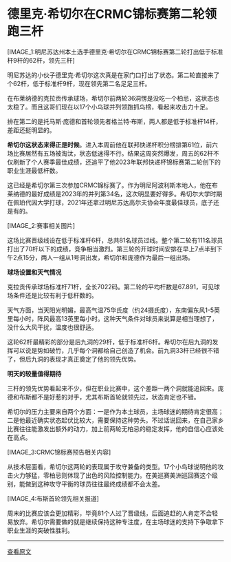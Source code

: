 # 德里克·希切尔在CRMC锦标赛第二轮领跑三杆

[IMAGE_1:明尼苏达州本土选手德里克·希切尔在CRMC锦标赛第二轮打出低于标准杆9杆的62杆，领先三杆]

明尼苏达的小伙子德里克·希切尔这次真是在家门口打出了状态。第二轮直接来了个62杆，低于标准杆9杆，现在领先第二名足足三杆。

在布莱纳德的克拉贡传承球场，希切尔前两轮36洞愣是没吃一个柏忌，这状态也太稳了。而且这哥们现在以17个小鸟球并列领跑抓鸟榜，看起来攻击力十足。

排在第二的是托马斯·庞德和首轮领先者格兰特·布斯，两人都是低于标准杆14杆，差距还挺明显的。

**希切尔这状态来得正是时候**。进入本周前他在联邦快递杯积分榜排第61位，前六场比赛居然有五场被淘汰，状态低迷得不行。结果这周突然爆发，周五的62杆不仅刷新了个人赛季最佳成绩，还追平了他2023年联邦快递杯锦标赛第二轮创下的职业生涯最低杆数。

这已经是希切尔第三次参加CRMC锦标赛了。作为明尼阿波利斯本地人，他在布莱纳德的最好成绩是2023年的并列第34名，这次明显要好得多。希切尔大学时期在佩珀代因大学打球，2021年还拿过明尼苏达高尔夫协会年度最佳球员，底子还是有的。

[IMAGE_2:赛事相关图片]

这场比赛晋级线设在低于标准杆6杆，总共81名球员过线。整个第二轮有111名球员打出了70杆以下的成绩，竞争相当激烈。第三轮的开球时间安排在早上7点半到下午2点15分，两人一组从1号洞出发，希切尔和庞德作为最后一组出场。

**球场设置和天气情况**

克拉贡传承球场标准杆71杆，全长7022码。第二轮的平均杆数是67.891，可见球场条件还是比较有利于低杆数的。

天气方面，当天阳光明媚，最高气温75华氏度（约24摄氏度），东南偏东风1-5英里每小时，阵风最高13英里每小时。这种天气条件对球员来说算是相当理想了，没什么大风干扰，温度也很舒适。

这轮62杆最精彩的部分是后九洞的29杆，低于标准杆6杆。希切尔在后九洞的发挥可以说是势如破竹，几乎每个洞都给自己创造了机会。前九洞33杆已经很不错了，但后九洞的表现才真正奠定了他的领先优势。

**明天的较量值得期待**

三杆的领先优势看起来不少，但在职业比赛中，这个差距一两个洞就能追回来。庞德和布斯都不是好惹的对手，尤其布斯首轮就领先过，状态肯定也不错。

希切尔的压力主要来自两个方面：一是作为本土球员，主场球迷的期待肯定很高；二是他最近确实状态起伏比较大，需要保持这种势头。不过话说回来，在自己家乡比赛往往能激发出额外的动力，加上前两轮无柏忌的稳定发挥，他的自信心应该处在高点。

[IMAGE_3:CRMC锦标赛预告相关内容]

从技术层面看，希切尔这两轮的表现属于攻守兼备的类型。17个小鸟球说明他的攻击火力够猛，零柏忌则体现了出色的风险控制能力。在美巡赛美洲巡回赛这个级别，能做到这种攻守平衡的球员往往最终成绩都不会太差。

[IMAGE_4:布斯首轮领先相关报道]

周末的比赛应该会更加精彩，毕竟81个人过了晋级线，后面追赶的人肯定不会轻易放弃。希切尔需要做的就是继续保持这种专注度，在主场球迷的支持下争取拿下职业生涯的突破性胜利。

---

[查看原文](https://www.pgatour.com/americas/article/news/latest/2025/08/30/crmc-championship-presented-by-northern-pacific-center-round-2-notes-storylines-fortinet-cup)